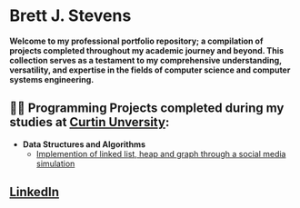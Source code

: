<h1>Brett J. Stevens </h1>

<b>Welcome to my professional portfolio repository; a compilation of projects completed throughout my academic journey and beyond. This collection serves as a testament to my comprehensive understanding, versatility, and expertise in the fields of computer science and computer systems engineering.
</b>

<h2>👨‍💻 Programming Projects completed during my studies at <a href="https://www.curtin.edu.au/">Curtin Unversity</a>:</h2>

- <b>Data Structures and Algorithms</b>
  - [Implemention of linked list, heap and graph through a social media simulation](https://github.com/brettjstevens/COMP1002Assignment)

<h2> <a href="https://www.linkedin.com/in/brett-stevens-1b8a80262/">LinkedIn</a>  </h2>

<!--
**joshmadakor1/joshmadakor1** is a ✨ _special_ ✨ repository because its `README.md` (this file) appears on your GitHub profile.

Here are some ideas to get you started:

- 🔭 I’m currently working on ...
- 🌱 I’m currently learning ...
- 👯 I’m looking to collaborate on ...
- 🤔 I’m looking for help with ...
- 💬 Ask me about ...
- 📫 How to reach me: ...
- 😄 Pronouns: ...
- ⚡ Fun fact: ...
-->
